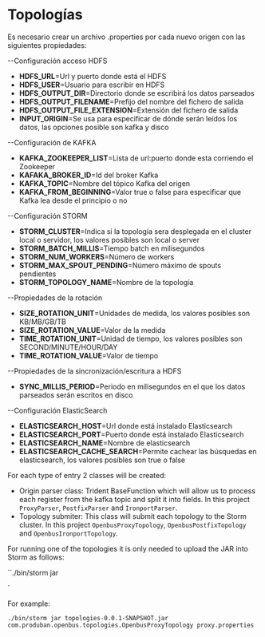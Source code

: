 # Topologías

Es necesario crear un archivo .properties por cada nuevo origen con las siguientes propiedades:

--Configuración acceso HDFS

- **HDFS_URL**=Url y puerto donde está el HDFS
- **HDFS_USER**=Usuario para escribir en HDFS
- **HDFS_OUTPUT_DIR**=Directorio donde se escribirá los datos parseados
- **HDFS_OUTPUT_FILENAME**=Prefijo del nombre del fichero de salida
- **HDFS_OUTPUT_FILE_EXTENSION**=Extensión del fichero de salida
- **INPUT_ORIGIN**=Se usa para especificar de dónde serán leídos los datos, las opciones posible son kafka y disco

--Configuración de KAFKA
- **KAFKA_ZOOKEEPER_LIST**=Lista de url:puerto donde esta corriendo el Zookeeper
- **KAFAKA_BROKER_ID**=Id del broker Kafka
- **KAFKA_TOPIC**=Nombre del tópico Kafka del origen
- **KAFKA_FROM_BEGINNING**=Valor true o false para especificar que Kafka lea desde el principio o no

--Configuración STORM
- **STORM_CLUSTER**=Indica si la topología sera desplegada en el cluster local o servidor, los valores posibles son local o server
- **STORM_BATCH_MILLIS**=Tiempo batch en milisegundos
- **STORM_NUM_WORKERS**=Número de workers
- **STORM_MAX_SPOUT_PENDING**=Número máximo de spouts pendientes
- **STORM_TOPOLOGY_NAME**=Nombre de la topología

--Propiedades de la rotación
- **SIZE_ROTATION_UNIT**=Unidades de medida, los valores posibles son KB/MB/GB/TB
- **SIZE_ROTATION_VALUE**=Valor de la medida
- **TIME_ROTATION_UNIT**=Unidad de tiempo, los valores posibles son SECOND/MINUTE/HOUR/DAY
- **TIME_ROTATION_VALUE**=Valor de tiempo

--Propiedades de la sincronización/escritura a HDFS
- **SYNC_MILLIS_PERIOD**=Periodo en milisegundos en el que los datos parseados serán escritos en disco

--Configuración ElasticSearch
- **ELASTICSEARCH_HOST**=Url donde está instalado Elasticsearch
- **ELASTICSEARCH_PORT**=Puerto donde está instalado Elasticsearch
- **ELASTICSEARCH_NAME**=Nombre de elasticsearch
- **ELASTICSEARCH_CACHE_SEARCH**=Permite cachear las búsquedas en elasticsearch, los valores posibles son true o false


For each type of entry 2 classes will be created:

- Origin parser class: Trident BaseFunction which will allow us to process each register from the kafka topic and split it into fields. In this project `ProxyParser`, `PostfixParser` and `IronportParser`.
- Topology submiter: This class will submit each topology to the Storm cluster. In this project `OpenbusProxyTopology`, `OpenbusPostfixTopology` and `OpenbusIronportTopology`.


For running one of the topologies it is only needed to upload the JAR into Storm as follows:

``./bin/storm jar <JAR FILE> <Main Topology class> <properties file>`

For example:

`./bin/storm jar topologies-0.0.1-SNAPSHOT.jar com.produban.openbus.topologies.OpenbusProxyTopology proxy.properties`


